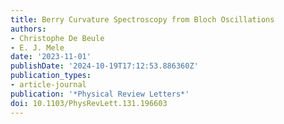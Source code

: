 ```yaml
---
title: Berry Curvature Spectroscopy from Bloch Oscillations
authors:
- Christophe De Beule
- E. J. Mele
date: '2023-11-01'
publishDate: '2024-10-19T17:12:53.886360Z'
publication_types:
- article-journal
publication: '*Physical Review Letters*'
doi: 10.1103/PhysRevLett.131.196603
---
```

